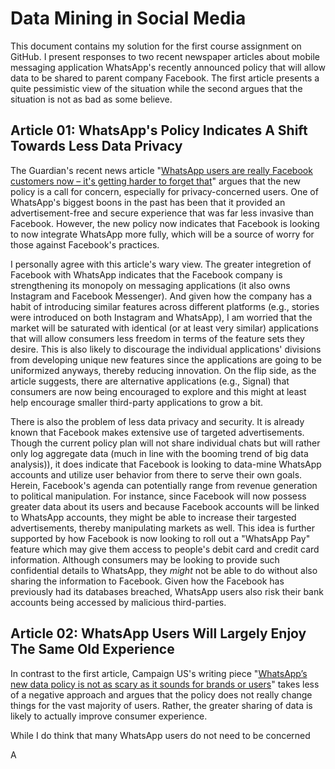 # Data Mining in Social Media
This document contains my solution for the first course assignment on GitHub. I present responses to two recent newspaper articles about mobile messaging application WhatsApp's recently announced policy that will allow data to be shared to parent company Facebook. The first article presents a quite pessimistic view of the situation while the second argues that the situation is not as bad as some believe.

## Article 01: WhatsApp's Policy Indicates A Shift Towards Less Data Privacy
The Guardian's recent news article "[WhatsApp users are really Facebook customers now – it's getting harder to forget that](https://www.theguardian.com/commentisfree/2021/jan/11/whatsapp-facebook-app-privacy-policy)" argues that the new policy is a call for concern, especially for privacy-concerned users. One of WhatsApp's biggest boons in the past has been that it provided an advertisement-free and secure experience that was far less invasive than Facebook. However, the new policy now indicates that Facebook is looking to now integrate WhatsApp more fully, which will be a source of worry for those against Facebook's practices.

I personally agree with this article's wary view. The greater integretion of Facebook with WhatsApp indicates that the Facebook company is strengthening its monopoly on messaging applications (it also owns Instagram and Facebook Messenger). And given how the company has a habit of introducing similar features across different platforms (e.g., stories were introduced on both Instagram and WhatsApp), I am worried that the market will be saturated with identical (or at least very similar) applications that will allow consumers less freedom in terms of the feature sets they desire. This is also likely to discourage the individual applications' divisions from developing unique new features since the applications are going to be uniformized anyways, thereby reducing innovation. On the flip side, as the article suggests, there are alternative applications (e.g., Signal) that consumers are now being encouraged to explore and this might at least help encourage smaller third-party applications to grow a bit.

There is also the problem of less data privacy and security. It is already known that Facebook makes extensive use of targeted advertisements. Though the current policy plan will not share individual chats but will rather only log aggregate data (much in line with the booming trend of big data analysis)), it does indicate that Facebook is looking to data-mine WhatsApp accounts and utilize user behavior from there to serve their own goals. Herein, Facebook's agenda can potentially range from revenue generation to political manipulation. For instance, since Facebook will now possess greater data about its users and because Facebook accounts will be linked to WhatsApp accounts, they might be able to increase their targested advertisements, thereby manipulating markets as well. This idea is further supported by how Facebook is now looking to roll out a "WhatsApp Pay" feature which may give them access to people's debit card and credit card information. Although consumers may be looking to provide such confidential details to WhatsApp, they _*might*_ not be able to do without also sharing the information to Facebook. Given how the Facebook has previously had its databases breached, WhatsApp users also risk their bank accounts being accessed by malicious third-parties.
## Article 02: WhatsApp Users Will Largely Enjoy The Same Old Experience
In contrast to the first article, Campaign US's writing piece "[WhatsApp’s new data policy is not as scary as it sounds for brands or users](https://www.campaignlive.com/article/whatsapps-new-data-policy-not-scary-sounds-brands-users/1705677)" takes less of a negative approach and argues that the policy does not really change things for the vast majority of users. Rather, the greater sharing of data is likely to actually improve consumer experience.

While I do think that many WhatsApp users do not need to be concerned

A
